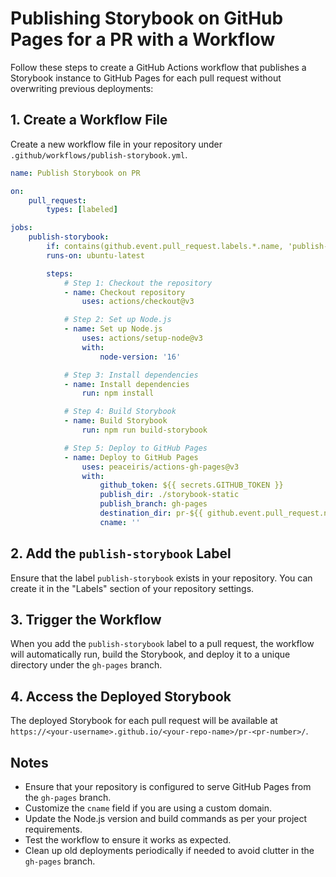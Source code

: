 # Publishing Storybook on GitHub Pages for a PR with a Workflow

Follow these steps to create a GitHub Actions workflow that publishes a Storybook instance to GitHub Pages for each pull request without overwriting previous deployments:

## 1. Create a Workflow File
Create a new workflow file in your repository under `.github/workflows/publish-storybook.yml`.

```yaml
name: Publish Storybook on PR

on:
    pull_request:
        types: [labeled]

jobs:
    publish-storybook:
        if: contains(github.event.pull_request.labels.*.name, 'publish-storybook')
        runs-on: ubuntu-latest

        steps:
            # Step 1: Checkout the repository
            - name: Checkout repository
                uses: actions/checkout@v3

            # Step 2: Set up Node.js
            - name: Set up Node.js
                uses: actions/setup-node@v3
                with:
                    node-version: '16'

            # Step 3: Install dependencies
            - name: Install dependencies
                run: npm install

            # Step 4: Build Storybook
            - name: Build Storybook
                run: npm run build-storybook

            # Step 5: Deploy to GitHub Pages
            - name: Deploy to GitHub Pages
                uses: peaceiris/actions-gh-pages@v3
                with:
                    github_token: ${{ secrets.GITHUB_TOKEN }}
                    publish_dir: ./storybook-static
                    publish_branch: gh-pages
                    destination_dir: pr-${{ github.event.pull_request.number }}
                    cname: ''
```

## 2. Add the `publish-storybook` Label
Ensure that the label `publish-storybook` exists in your repository. You can create it in the "Labels" section of your repository settings.

## 3. Trigger the Workflow
When you add the `publish-storybook` label to a pull request, the workflow will automatically run, build the Storybook, and deploy it to a unique directory under the `gh-pages` branch.

## 4. Access the Deployed Storybook
The deployed Storybook for each pull request will be available at `https://<your-username>.github.io/<your-repo-name>/pr-<pr-number>/`.

## Notes
- Ensure that your repository is configured to serve GitHub Pages from the `gh-pages` branch.
- Customize the `cname` field if you are using a custom domain.
- Update the Node.js version and build commands as per your project requirements.
- Test the workflow to ensure it works as expected.
- Clean up old deployments periodically if needed to avoid clutter in the `gh-pages` branch.